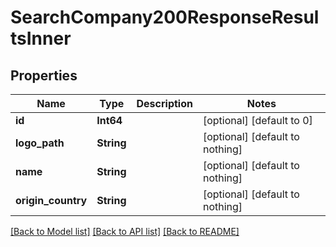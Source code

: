 # SearchCompany200ResponseResultsInner


## Properties
Name | Type | Description | Notes
------------ | ------------- | ------------- | -------------
**id** | **Int64** |  | [optional] [default to 0]
**logo_path** | **String** |  | [optional] [default to nothing]
**name** | **String** |  | [optional] [default to nothing]
**origin_country** | **String** |  | [optional] [default to nothing]


[[Back to Model list]](../README.md#models) [[Back to API list]](../README.md#api-endpoints) [[Back to README]](../README.md)


